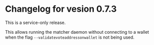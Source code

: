 # Changelog for vesion 0.7.3

This is a service-only release.

This allows running the matcher daemon without connecting to a wallet when the flag `--validatevoteaddressonwallet` is not being used.
